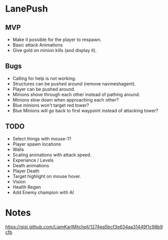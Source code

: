 # LanePush

## MVP
* Make it possible for the player to respawn.
* Basic attack Animations
* Give gold on minion kills (and display it).

## Bugs
* Calling for help is not working.
* Structures can be pushed around (remove navmeshagent).
* Player can be pushed around.
* Minions shove through each other instead of pathing around.
* Minions slow down when approaching each other?
* Blue minions won't target red tower?
* Blue Minions will go back to first waypoint instead of attacking tower?

## TODO
* Select things with mouse-1?
* Player spawn locations
* Walls
* Scaling animations with attack speed.
* Experiance / Levels
* Death animations
* Player Death
* Target highlight on mouse hover.
* Vision
* Health Regen
* Add Enemy champion with AI

 
# Notes
https://gist.github.com/LiamKarlMitchell/1274ea5bcf3e634aa31449f1c98b9cfb
